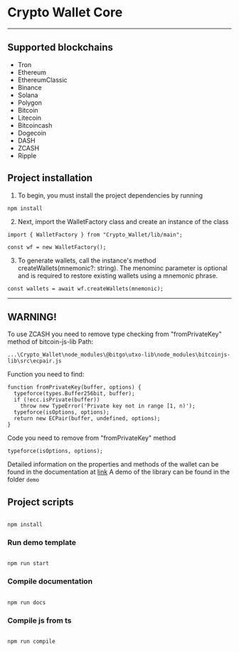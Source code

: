 # Crypto Wallet Core

---

## Supported blockchains

- Tron
- Ethereum
- EthereumClassic
- Binance
- Solana
- Polygon
- Bitcoin
- Litecoin
- Bitcoincash
- Dogecoin
- DASH
- ZCASH
- Ripple

## Project installation

1. To begin, you must install the project dependencies by running

```
npm install
```

2. Next, import the WalletFactory class and create an instance of the class

```
import { WalletFactory } from "Crypto_Wallet/lib/main";

const wf = new WalletFactory();
```

3. To generate wallets, call the instance's method createWallets(mnemonic?: string). The menominc parameter is optional and is required to restore existing wallets using a mnemonic phrase.

```
const wallets = await wf.createWallets(mnemonic);
```

---

## WARNING!

To use ZCASH you need to remove type checking from "fromPrivateKey" method of bitcoin-js-lib
Path:

```
...\Crypto_Wallet\node_modules\@bitgo\utxo-lib\node_modules\bitcoinjs-lib\src\ecpair.js
```

Function you need to find:

```
function fromPrivateKey(buffer, options) {
  typeforce(types.Buffer256bit, buffer);
  if (!ecc.isPrivate(buffer))
    throw new TypeError('Private key not in range [1, n)');
  typeforce(isOptions, options);
  return new ECPair(buffer, undefined, options);
}
```

Code you need to remove from "fromPrivateKey" method

```
typeforce(isOptions, options);
```

Detailed information on the properties and methods of the wallet can be found in the documentation at [link](classes/Wallet.html)
A demo of the library can be found in the folder `demo`

## Project scripts

```

npm install

```

### Run demo template

```

npm run start

```

### Compile documentation

```

npm run docs

```

### Compile js from ts

```

npm run compile

```

```

```

